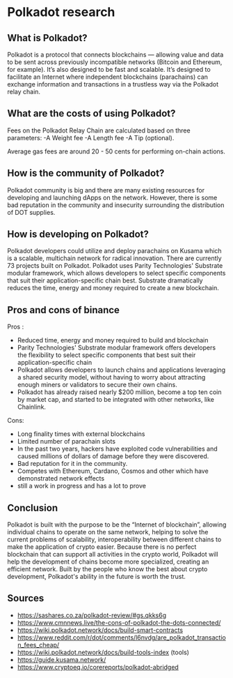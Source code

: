 # Polkadot research

## What is Polkadot?

Polkadot is a protocol that connects blockchains — allowing value and data to be sent across previously incompatible networks (Bitcoin and Ethereum, for example). It’s also designed to be fast and scalable. It’s designed to facilitate an Internet where independent blockchains (parachains) can exchange information and transactions in a trustless way via the Polkadot relay chain.

## What are the costs of using Polkadot?
Fees on the Polkadot Relay Chain are calculated based on three parameters:
-A Weight fee
-A Length fee
-A Tip (optional).

Average gas fees are around 20 - 50 cents for performing on-chain actions.

## How is the community of Polkadot?

Polkadot community is big and there are many existing resources for developing and launching dApps on the network. However, there is some bad reputation in the community and insecurity surrounding the distribution of DOT supplies.

## How is developing on Polkadot?

Polkadot developers could utilize and deploy parachains on Kusama which is a scalable, multichain network for radical innovation. There are currently 73 projects built on Polkadot. Polkadot uses Parity Technologies' Substrate modular framework, which allows developers to select specific components that suit their application-specific chain best. Substrate dramatically reduces the time, energy and money required to create a new blockchain.

## Pros and cons of binance

Pros :

- Reduced time, energy and money required to build and blockchain
- Parity Technologies' Substrate modular framework offers developers the flexibility to select specific components that best suit their application-specific chain
- Polkadot allows developers to launch chains and applications leveraging a shared security model, without having to worry about attracting enough miners or validators to secure their own chains.
- Polkadot has already raised nearly $200 million, become a top ten coin by market cap, and started to be integrated with other networks, like Chainlink.

Cons:

- Long finality times with external blockchains
- Limited number of parachain slots
- In the past two years, hackers have exploited code vulnerabilities and caused millions of dollars of damage before they were discovered.
- Bad reputation for it in the community.
- Competes with Ethereum, Cardano, Cosmos and other which have demonstrated network effects
- still a work in progress and has a lot to prove

## Conclusion

Polkadot is built with the purpose to be the “Internet of blockchain”, allowing individual chains to operate on the same network, helping to solve the current problems of scalability, interoperability between different chains to make the application of crypto easier.
Because there is no perfect blockchain that can support all activities in the crypto world, Polkadot will help the development of chains become more specialized, creating an efficient network. Built by the people who know the best about crypto development, Polkadot's ability in the future is worth the trust.

## Sources

- https://sashares.co.za/polkadot-review/#gs.qkks6g
- https://www.cmnnews.live/the-cons-of-polkadot-the-dots-connected/
- https://wiki.polkadot.network/docs/build-smart-contracts
- https://www.reddit.com/r/dot/comments/l6nvdg/are_polkadot_transaction_fees_cheap/
- https://wiki.polkadot.network/docs/build-tools-index (tools)
- https://guide.kusama.network/
- https://www.cryptoeq.io/corereports/polkadot-abridged
